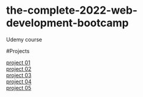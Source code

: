# the-complete-2022-web-development-bootcamp
 Udemy course

#Projects

<a href="https://fernandakagami.github.io/the-complete-2022-web-development-bootcamp/project01-personal-page/">project 01</a><br>
<a href="https://fernandakagami.github.io/the-complete-2022-web-development-bootcamp/project02-tindog/">project 02</a><br>
<a href="https://fernandakagami.github.io/the-complete-2022-web-development-bootcamp/project03-dice-challenge/">project 03</a><br>
<a href="https://fernandakagami.github.io/the-complete-2022-web-development-bootcamp/project04-drum-challenge/">project 04</a><br>
<a href="https://fernandakagami.github.io/the-complete-2022-web-development-bootcamp/project05-simon-game/">project 05</a><br>
